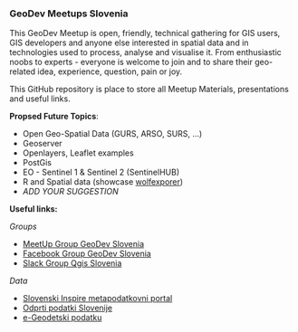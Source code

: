 ### GeoDev Meetups Slovenia

This GeoDev Meetup is open, friendly, technical gathering for GIS users, GIS developers and anyone else interested in spatial data and in technologies used to process, analyse and visualise it. From enthusiastic noobs to experts - everyone is welcome to join and to share their geo-related idea, experience, question, pain or joy.

This GitHub repository is place to store all Meetup Materials, presentations and useful links.

__Propsed Future Topics__:

* Open Geo-Spatial Data (GURS, ARSO, SURS, ...)
* Geoserver
* Openlayers, Leaflet examples
* PostGis
* EO - Sentinel 1 & Sentinel 2 (SentinelHUB)
* R and Spatial data (showcase [wolfexporer](https://github.com/romunov/wolfexplorer))
* _ADD YOUR SUGGESTION_

__Useful links:__

_Groups_
* [MeetUp Group GeoDev Slovenia](https://www.meetup.com/GeoDev-Meetup-Slovenia/)
* [Facebook Group GeoDev Slovenia](https://www.facebook.com/geodevslovenia/)
* [Slack Group Qgis Slovenia](https://qgisslovenia.slack.com/)

_Data_
* [Slovenski Inspire metapodatkovni portal](http://prostor4.gov.si/imps/srv/slv/catalog.search#/home)
* [Odprti podatki Slovenije](https://podatki.gov.si/)
* [e-Geodetski podatku](http://egp.gu.gov.si/egp/)
